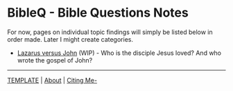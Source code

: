 <head><link rel="stylesheet" href="style.css"></head>

# BibleQ - Bible Questions Notes

For now, pages on individual topic findings will simply be listed below in order made. Later I might create categories.

- [Lazarus versus John](Laz_v_John.md) (WIP) - Who is the disciple Jesus loved? And who wrote the gospel of John?


---
[TEMPLATE](!PageTemplate.md) | [About](About.md) | [Citing Me-](About.html#citing-me)